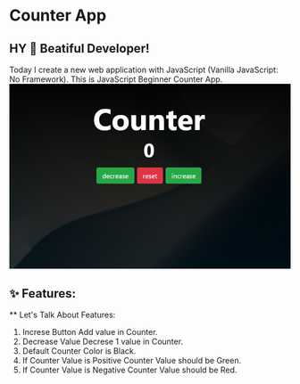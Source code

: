 # Counter App
## HY :wave: Beatiful Developer! 
Today I create a new web application with JavaScript (Vanilla JavaScript: No Framework). This is JavaScript Beginner Counter App.
![Project Image](https://github.com/AsadUrRehmanCs111/JavaScript-Projects/blob/master/02.Counter%20App/Capture.PNG)

## :sparkles: Features:

** Let's Talk About Features:

1. Increse Button Add value in Counter.
2. Decrease Value Decrese 1 value in Counter.
3. Default Counter Color is Black.
4. If Counter Value is Positive Counter Value should be Green.
5. If Counter Value is Negative Counter Value should be Red.
